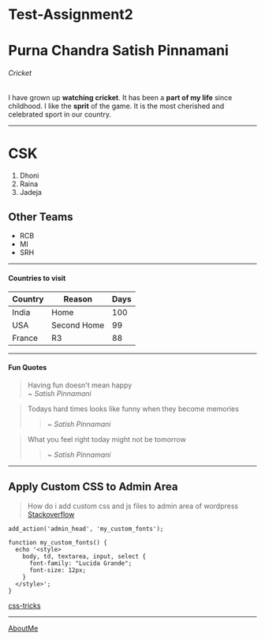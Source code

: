 # Test-Assignment2
# Purna Chandra Satish Pinnamani
###### Cricket

I have grown up **watching cricket**. It has been a **part of my life** since childhood. I like the **sprit** of the game. It is the most cherished and celebrated sport in our country.

---
# CSK
1. Dhoni
1. Raina
1. Jadeja

## Other Teams
* RCB
* MI
* SRH

---
#### Countries to visit
| Country | Reason | Days |
|   ---   |   ---  |  --- |
| India | Home | 100 |
| USA | Second Home | 99 |
| France |  R3 | 88 |

---
#### Fun Quotes
> Having fun doesn't mean happy
<br> ~ *Satish Pinnamani*

> Todays hard times looks like funny when they become memories
>> ~ *Satish Pinnamani*

> What you feel right today might not be tomorrow
>> ~ *Satish Pinnamani*

---
## Apply Custom CSS to Admin Area

> How do i add custom css and js files to admin area of wordpress <br>
 [Stackoverflow](https://stackoverflow.com/questions/18553610/how-do-i-add-custom-css-and-js-files-to-admin-area-of-wordpress)

```
add_action('admin_head', 'my_custom_fonts');

function my_custom_fonts() {
  echo '<style>
    body, td, textarea, input, select {
      font-family: "Lucida Grande";
      font-size: 12px;
    } 
  </style>';
}
```
[css-tricks](https://css-tricks.com/snippets/wordpress/apply-custom-css-to-admin-area/)

---
[AboutMe](AboutMe.md)


